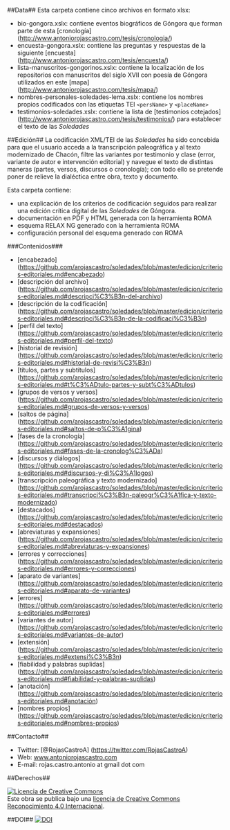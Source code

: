 ##Data##
Esta carpeta contiene cinco archivos en formato xlsx:
- bio-gongora.xslx: contiene eventos biográficos de Góngora que forman parte de esta [cronología] (http://www.antoniorojascastro.com/tesis/cronologia/)  
- encuesta-gongora.xslx: contiene las preguntas y respuestas de la siguiente [encuesta] (http://www.antoniorojascastro.com/tesis/encuesta/) 
- lista-manuscritos-gongorinos.xslx: contiene la localización de los repositorios con manuscritos del siglo XVII con poesía de Góngora utilizados en este [mapa] (http://www.antoniorojascastro.com/tesis/mapa/) 
- nombres-personales-soledades-lema.xslx: contiene los nombres propios codificados con las etiquetas TEI `<persName>` y `<placeName>`
- testimonios-soledades.xslx: contiene la lista de [testimonios cotejados] (http://www.antoniorojascastro.com/tesis/testimonios/) para establecer el texto de las *Soledades*  


##Edición##
La codificación XML/TEI de las *Soledades* ha sido concebida para que el usuario acceda a la transcripción paleográfica y al texto modernizado de Chacón, filtre las variantes por testimonio y clase (error, variante de autor e intervención editorial) y navegue el texto de distintas maneras (partes, versos, discursos o cronología); con todo ello se pretende poner de relieve la dialéctica entre obra, texto y documento.

Esta carpeta contiene: 
- una explicación de los criterios de codificación seguidos para realizar una edición crítica digital de las *Soledades* de Góngora. 
- documentación en PDF y HTML generada con la herramienta ROMA
- esquema RELAX NG generado con la herramienta ROMA
- configuración personal del esquema generado con ROMA

###Contenidos###

- [encabezado] (https://github.com/arojascastro/soledades/blob/master/edicion/criterios-editoriales.md#encabezado)
 - [descripción del archivo] (https://github.com/arojascastro/soledades/blob/master/edicion/criterios-editoriales.md#descripci%C3%B3n-del-archivo)
 - [descripción de la codificación] (https://github.com/arojascastro/soledades/blob/master/edicion/criterios-editoriales.md#descripci%C3%B3n-de-la-codificaci%C3%B3n)
 - [perfil del texto] (https://github.com/arojascastro/soledades/blob/master/edicion/criterios-editoriales.md#perfil-del-texto)
 - [historial de revisión] (https://github.com/arojascastro/soledades/blob/master/edicion/criterios-editoriales.md#historial-de-revisi%C3%B3n) 
- [títulos, partes y subtítulos] (https://github.com/arojascastro/soledades/blob/master/edicion/criterios-editoriales.md#t%C3%ADtulo-partes-y-subt%C3%ADtulos)
- [grupos de versos y versos] (https://github.com/arojascastro/soledades/blob/master/edicion/criterios-editoriales.md#grupos-de-versos-y-versos)
- [saltos de página] (https://github.com/arojascastro/soledades/blob/master/edicion/criterios-editoriales.md#saltos-de-p%C3%A1gina)
- [fases de la cronología] (https://github.com/arojascastro/soledades/blob/master/edicion/criterios-editoriales.md#fases-de-la-cronolog%C3%ADa)
- [discursos y diálogos] (https://github.com/arojascastro/soledades/blob/master/edicion/criterios-editoriales.md#discursos-y-di%C3%A1logos)
- [transcripción paleográfica y texto modernizado] (https://github.com/arojascastro/soledades/blob/master/edicion/criterios-editoriales.md#transcripci%C3%B3n-paleogr%C3%A1fica-y-texto-modernizado)
 -  [destacados] (https://github.com/arojascastro/soledades/blob/master/edicion/criterios-editoriales.md#destacados)
 -  [abreviaturas y expansiones] (https://github.com/arojascastro/soledades/blob/master/edicion/criterios-editoriales.md#abreviaturas-y-expansiones)
 -  [errores y correcciones] (https://github.com/arojascastro/soledades/blob/master/edicion/criterios-editoriales.md#errores-y-correcciones) 
- [aparato de variantes] (https://github.com/arojascastro/soledades/blob/master/edicion/criterios-editoriales.md#aparato-de-variantes)
 - [errores] (https://github.com/arojascastro/soledades/blob/master/edicion/criterios-editoriales.md#errores)
 - [variantes de autor] (https://github.com/arojascastro/soledades/blob/master/edicion/criterios-editoriales.md#variantes-de-autor)
 - [extensión] (https://github.com/arojascastro/soledades/blob/master/edicion/criterios-editoriales.md#extensi%C3%B3n) 
- [fiabilidad y palabras suplidas] (https://github.com/arojascastro/soledades/blob/master/edicion/criterios-editoriales.md#fiabilidad-y-palabras-suplidas) 
- [anotación] (https://github.com/arojascastro/soledades/blob/master/edicion/criterios-editoriales.md#anotación)
- [nombres propios] (https://github.com/arojascastro/soledades/blob/master/edicion/criterios-editoriales.md#nombres-propios)

##Contacto##

- Twitter: [@RojasCastroA] (https://twitter.com/RojasCastroA)
- Web: www.antoniorojascastro.com
- E-mail: rojas.castro.antonio at gmail dot com

##Derechos##

<a rel="license" href="http://creativecommons.org/licenses/by/4.0/"><img alt="Licencia de Creative Commons" style="border-width:0" src="https://i.creativecommons.org/l/by/4.0/88x31.png" /></a><br />Este obra se publica bajo una <a rel="license" href="http://creativecommons.org/licenses/by/4.0/">licencia de Creative Commons Reconocimiento 4.0 Internacional</a>.

##DOI##
[![DOI](https://zenodo.org/badge/doi/10.5281/zenodo.29422.svg)](http://dx.doi.org/10.5281/zenodo.29422)


